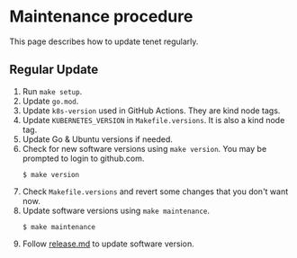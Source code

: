 # Maintenance procedure

This page describes how to update tenet regularly.

## Regular Update

1. Run `make setup`.
2. Update `go.mod`.
3. Update `k8s-version` used in GitHub Actions. They are kind node tags.
4. Update `KUBERNETES_VERSION` in `Makefile.versions`. It is also a kind node tag.
5. Update Go & Ubuntu versions if needed.
6. Check for new software versions using `make version`. You may be prompted to login to github.com.
   ```console
   $ make version
   ```
7. Check `Makefile.versions` and revert some changes that you don't want now.
8. Update software versions using `make maintenance`.
   ```console
   $ make maintenance
   ```
9. Follow [release.md](/docs/release.md) to update software version.
